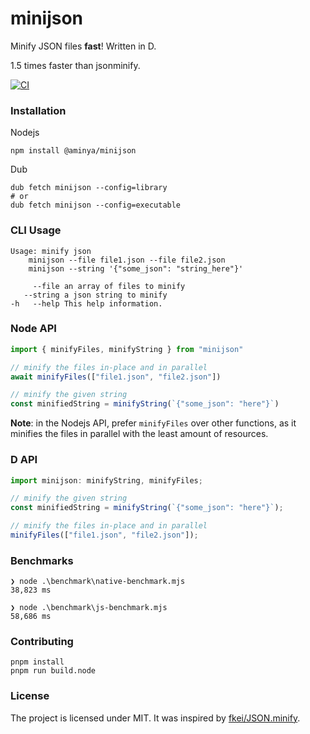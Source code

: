 # minijson

Minify JSON files **fast**! Written in D.

1.5 times faster than jsonminify.

[![CI](https://github.com/aminya/minijson/actions/workflows/CI.yml/badge.svg)](https://github.com/aminya/minijson/actions/workflows/CI.yml)

### Installation

Nodejs

```
npm install @aminya/minijson
```

Dub

```
dub fetch minijson --config=library
# or
dub fetch minijson --config=executable
```

### CLI Usage

```
Usage: minify json
    minijson --file file1.json --file file2.json
    minijson --string '{"some_json": "string_here"}'

     --file an array of files to minify
   --string a json string to minify
-h   --help This help information.
```

### Node API

```js
import { minifyFiles, minifyString } from "minijson"

// minify the files in-place and in parallel
await minifyFiles(["file1.json", "file2.json"])

// minify the given string
const minifiedString = minifyString(`{"some_json": "here"}`)
```

**Note**: in the Nodejs API, prefer `minifyFiles` over other functions, as it minifies the files in parallel with the least amount of resources.

### D API

```js
import minijson: minifyString, minifyFiles;

// minify the given string
const minifiedString = minifyString(`{"some_json": "here"}`);

// minify the files in-place and in parallel
minifyFiles(["file1.json", "file2.json"]);
```

### Benchmarks

```
❯ node .\benchmark\native-benchmark.mjs
38,823 ms

❯ node .\benchmark\js-benchmark.mjs
58,686 ms
```

### Contributing

```
pnpm install
pnpm run build.node
```

### License

The project is licensed under MIT. It was inspired by [fkei/JSON.minify](https://github.com/fkei/JSON.minify).
